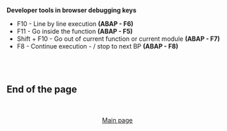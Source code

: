 **Developer tools in browser debugging keys**

- F10 - Line by line execution **(ABAP - F6)**
- F11 - Go inside the function **(ABAP - F5)**
- Shift + F10 - Go out of current function or current module **(ABAP - F7)**
- F8 - Continue execution - / stop to next BP **(ABAP - F8)**

</br></br>

## End of the page
</br>
<p align="center"> <a href="https://github.com/Octavius-Dante/Arthelais/tree/main"> Main page </a> </p>

<!-- - [x] <a href="https://github.com/Octavius-Dante/Arthelais/tree/main/ex_38"> Exercise 38-Fiori Elements Basics</a> -->
</br></br>